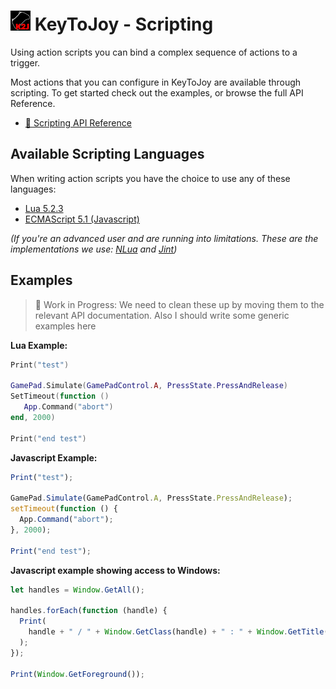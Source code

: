 # ![](KeyToJoy/Graphics/Icons/icon32.png?raw=true) KeyToJoy - Scripting
Using action scripts you can bind a complex sequence of actions to a trigger.

Most actions that you can configure in KeyToJoy are available through scripting. To get started check out the examples, or browse the full API Reference.

* [📃 Scripting API Reference](Index.md)



## Available Scripting Languages
When writing action scripts you have the choice to use any of these languages:
* [Lua 5.2.3](https://www.lua.org/manual/5.2/)
* [ECMAScript 5.1 (Javascript)](https://262.ecma-international.org/5.1/)

*(If you're an advanced user and are running into limitations. These are the implementations we use: [NLua](https://github.com/NLua/NLua) and [Jint](https://github.com/sebastienros/jint))*


## Examples
> 🚧 Work in Progress: We need to clean these up by moving them to the relevant API documentation. Also I should write some generic examples here

**Lua Example:**

```lua
Print("test")

GamePad.Simulate(GamePadControl.A, PressState.PressAndRelease)
SetTimeout(function ()
   App.Command("abort")
end, 2000)

Print("end test")
```

**Javascript Example:**

```js
Print("test");

GamePad.Simulate(GamePadControl.A, PressState.PressAndRelease);
setTimeout(function () {
  App.Command("abort");
}, 2000);

Print("end test");
```

**Javascript example showing access to Windows:**

```js
let handles = Window.GetAll();

handles.forEach(function (handle) {
  Print(
    handle + " / " + Window.GetClass(handle) + " : " + Window.GetTitle(handle)
  );
});

Print(Window.GetForeground());
```
